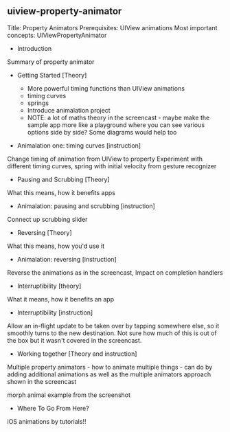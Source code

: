 ## uiview-property-animator

Title: Property Animators
Prerequisites: UIView animations
Most important concepts: UIViewPropertyAnimator
 
* Introduction

Summary of property animator

* Getting Started [Theory]
    * More powerful timing functions than UIView animations
    * timing curves
    * springs
    * Introduce animalation project 
    * NOTE: a lot of maths theory in the screencast - maybe make the sample app more like a playground where you can see various options side by side? Some diagrams would help too
    
* Animalation one: timing curves [instruction]

Change timing of animation from UIView to property
Experiment with different timing curves, spring with initial velocity from gesture recognizer

* Pausing and Scrubbing [Theory]

What this means, how it benefits apps

* Animalation: pausing and scrubbing  [instruction]

Connect up scrubbing slider

* Reversing [Theory]

What this means, how you'd use it

* Animalation: reversing [instruction]

Reverse the animations as in the screencast, 
Impact on completion handlers

* Interruptibility [theory]

What it means, how it benefits an app

* Interruptibility [instruction]

Allow an in-flight update to be taken over by tapping somewhere else, so it smoothly turns to the new destination. Not sure how much of this is out of the box but it wasn't covered in the screencast.

* Working together [Theory and instruction]

Multiple property animators - how to animate multiple things - can do by adding additional animations as well as the multiple animators approach shown in the screencast

morph animal example from the screenshot
  
* Where To Go From Here?

iOS animations by tutorials!!

